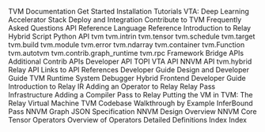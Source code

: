 TVM Documentation
Get Started
Installation
Tutorials
VTA: Deep Learning Accelerator Stack
Deploy and Integration
Contribute to TVM
Frequently Asked Questions
API Reference
Language Reference
Introduction to Relay
Hybrid Script
Python API
tvm
tvm.intrin
tvm.tensor
tvm.schedule
tvm.target
tvm.build
tvm.module
tvm.error
tvm.ndarray
tvm.container
tvm.Function
tvm.autotvm
tvm.contrib.graph_runtime
tvm.rpc
Framework Bridge APIs
Additional Contrib APIs
Developer API
TOPI
VTA API
NNVM API
tvm.hybrid
Relay API
Links to API References
Developer Guide
Design and Developer Guide
TVM Runtime System
Debugger
Hybrid Frontend Developer Guide
Introduction to Relay IR
Adding an Operator to Relay
Relay Pass Infrastructure
Adding a Compiler Pass to Relay
Putting the VM in TVM: The Relay Virtual Machine
TVM Codebase Walkthrough by Example
InferBound Pass
NNVM Graph JSON Specification
NNVM Design Overview
NNVM Core Tensor Operators
Overview of Operators
Detailed Definitions
Index
Index
